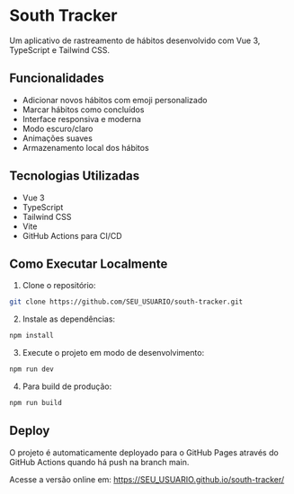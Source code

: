 # South Tracker

Um aplicativo de rastreamento de hábitos desenvolvido com Vue 3, TypeScript e Tailwind CSS.

## Funcionalidades

- Adicionar novos hábitos com emoji personalizado
- Marcar hábitos como concluídos
- Interface responsiva e moderna
- Modo escuro/claro
- Animações suaves
- Armazenamento local dos hábitos

## Tecnologias Utilizadas

- Vue 3
- TypeScript
- Tailwind CSS
- Vite
- GitHub Actions para CI/CD

## Como Executar Localmente

1. Clone o repositório:
```bash
git clone https://github.com/SEU_USUARIO/south-tracker.git
```

2. Instale as dependências:
```bash
npm install
```

3. Execute o projeto em modo de desenvolvimento:
```bash
npm run dev
```

4. Para build de produção:
```bash
npm run build
```

## Deploy

O projeto é automaticamente deployado para o GitHub Pages através do GitHub Actions quando há push na branch main.

Acesse a versão online em: https://SEU_USUARIO.github.io/south-tracker/
